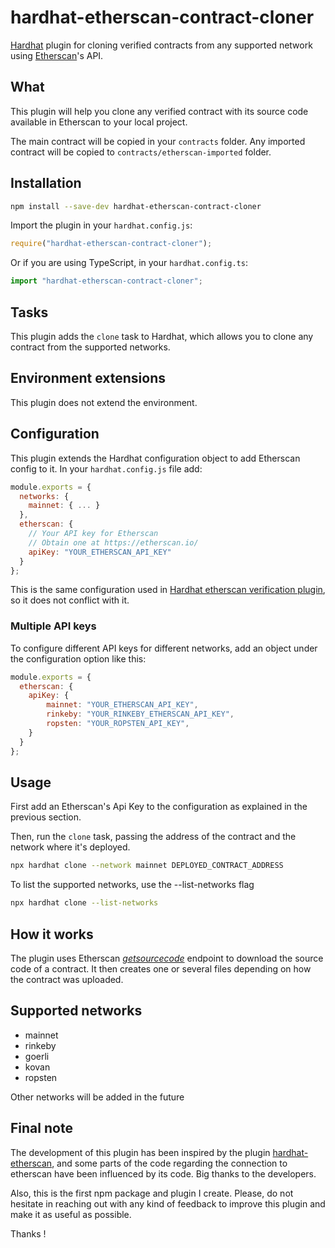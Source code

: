 # hardhat-etherscan-contract-cloner

[Hardhat](https://hardhat.org) plugin for cloning verified contracts from any supported network using [Etherscan](https://etherscan.io/)'s API.

## What

This plugin will help you clone any verified contract with its source code available in Etherscan to your local project.

The main contract will be copied in your `contracts` folder. Any imported contract will be copied to `contracts/etherscan-imported` folder.

## Installation

```bash
npm install --save-dev hardhat-etherscan-contract-cloner
```

Import the plugin in your `hardhat.config.js`:

```js
require("hardhat-etherscan-contract-cloner");
```

Or if you are using TypeScript, in your `hardhat.config.ts`:

```ts
import "hardhat-etherscan-contract-cloner";
```

## Tasks

This plugin adds the `clone` task to Hardhat, which allows you to clone any contract from the supported networks.

## Environment extensions

This plugin does not extend the environment.

## Configuration

This plugin extends the Hardhat configuration object to add Etherscan config to it. In your `hardhat.config.js` file add:

```js
module.exports = {
  networks: {
    mainnet: { ... }
  },
  etherscan: {
    // Your API key for Etherscan
    // Obtain one at https://etherscan.io/
    apiKey: "YOUR_ETHERSCAN_API_KEY"
  }
};
```
This is the same configuration used in [Hardhat etherscan verification plugin](https://github.com/NomicFoundation/hardhat/tree/master/packages/hardhat-etherscan), so it does not conflict with it.

### Multiple API keys

To configure different API keys for different networks, add an object under the configuration option like this:

```js
module.exports = {
  etherscan: {
    apiKey: {
        mainnet: "YOUR_ETHERSCAN_API_KEY",
        rinkeby: "YOUR_RINKEBY_ETHERSCAN_API_KEY",
        ropsten: "YOUR_ROPSTEN_API_KEY",
    }
  }
};
```

## Usage

First add an Etherscan's Api Key to the configuration as explained in the previous section.

Then, run the `clone` task, passing the address of the contract and the network where it's deployed.
```bash
npx hardhat clone --network mainnet DEPLOYED_CONTRACT_ADDRESS
```

To list the supported networks, use the --list-networks flag
```bash
npx hardhat clone --list-networks
```

## How it works

The plugin uses Etherscan [_getsourcecode_](https://docs.etherscan.io/api-endpoints/contracts#get-contract-source-code-for-verified-contract-source-codes) endpoint to download the source code of a contract. It then creates one or several files depending on how the contract was uploaded.

## Supported networks
- mainnet
- rinkeby
- goerli
- kovan
- ropsten

Other networks will be added in the future


## Final note
The development of this plugin has been inspired by the plugin [hardhat-etherscan](https://github.com/NomicFoundation/hardhat/tree/master/packages/hardhat-etherscan), and some parts of the code regarding the connection to etherscan have been influenced by its code. Big thanks to the developers.

Also, this is the first npm package and plugin I create. Please, do not hesitate in reaching out with any kind of feedback to improve this plugin and make it as useful as possible.

Thanks !